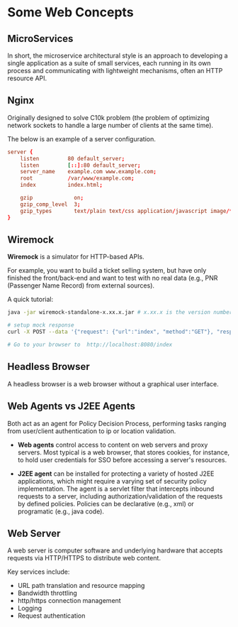 # Some Web Concepts

## MicroServices

In short, the microservice architectural style is an approach to developing a single application as a suite of small services, each running in its own process and communicating with lightweight mechanisms, often an HTTP resource API. 


## Nginx

Originally designed to solve C10k problem (the problem of optimizing network sockets to handle a large number of clients at the same time).

The below is an example of a server configuration.
```conf
server {
    listen         80 default_server;
    listen         [::]:80 default_server;
    server_name    example.com www.example.com;
    root           /var/www/example.com;
    index          index.html;

    gzip             on;
    gzip_comp_level  3;
    gzip_types       text/plain text/css application/javascript image/*;
}
```

## Wiremock

**Wiremock** is a simulator for HTTP-based APIs.

For example, you want to build a ticket selling system, but have only finished the front/back-end and want to test with no real data (e.g., PNR (Passenger Name Record) from external sources).

A quick tutorial:
```bash
java -jar wiremock-standalone-x.xx.x.jar # x.xx.x is the version number

# setup mock response
curl -X POST --data '{"request": {"url":"index", "method":"GET"}, "response": {"status":200, "body":"Hello World"}}' http://localhost:8080/__admin/mappings/new

# Go to your browser to  http://localhost:8080/index
```

## Headless Browser
A headless browser is a web browser without a graphical user interface.

## Web Agents vs J2EE Agents

Both act as an agent for Policy Decision Process, performing tasks ranging from user/client authentication to ip or location validation.

* **Web agents** control access to content on web servers and proxy servers. Most typical is a web browser, that stores cookies, for instance, to hold user credentials for SSO before accessing a server's resources.

* **J2EE agent** can be installed for protecting a variety of hosted J2EE applications, which might require a varying set of security policy implementation. The agent is a servlet filter that intercepts inbound requests to a server, including authorization/validation of the requests by defined policies. Policies can be declarative (e.g., xml) or programatic (e.g., java code).

## Web Server

A web server is computer software and underlying hardware that accepts requests via HTTP/HTTPS to distribute web content.

Key services include:
* URL path translation and resource mapping
* Bandwidth throttling
* http/https connection management
* Logging
* Request authentication
